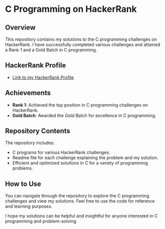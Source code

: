 # C Programming on HackerRank

## Overview
This repository contains my solutions to the C programming challenges on HackerRank. I have successfully completed various challenges and attained a Rank 1 and a Gold Batch in C programming.

## HackerRank Profile
- [Link to my HackerRank Profile](https://www.hackerrank.com/your_profile_name)

## Achievements
- **Rank 1**: Achieved the top position in C programming challenges on HackerRank.
- **Gold Batch**: Awarded the Gold Batch for excellence in C programming.

## Repository Contents
The repository includes:
- C programs for various HackerRank challenges.
- Readme file for each challenge explaining the problem and my solution.
- Efficient and optimized solutions in C for a variety of programming problems.

## How to Use
You can navigate through the repository to explore the C programming challenges and view my solutions. Feel free to use the code for reference and learning purposes.

I hope my solutions can be helpful and insightful for anyone interested in C programming and problem-solving.
